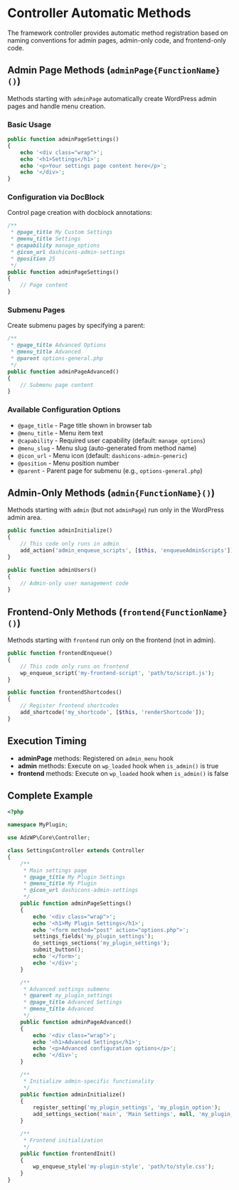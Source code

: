 # Controller Automatic Methods

The framework controller provides automatic method registration based on naming conventions for admin pages, admin-only code, and frontend-only code.

## Admin Page Methods (`adminPage{FunctionName}()`)

Methods starting with `adminPage` automatically create WordPress admin pages and handle menu creation.

### Basic Usage

```php
public function adminPageSettings()
{
    echo '<div class="wrap">';
    echo '<h1>Settings</h1>';
    echo '<p>Your settings page content here</p>';
    echo '</div>';
}
```

### Configuration via DocBlock

Control page creation with docblock annotations:

```php
/**
 * @page_title My Custom Settings
 * @menu_title Settings  
 * @capability manage_options
 * @icon_url dashicons-admin-settings
 * @position 25
 */
public function adminPageSettings()
{
    // Page content
}
```

### Submenu Pages

Create submenu pages by specifying a parent:

```php
/**
 * @page_title Advanced Options
 * @menu_title Advanced
 * @parent options-general.php
 */
public function adminPageAdvanced()
{
    // Submenu page content
}
```

### Available Configuration Options

- `@page_title` - Page title shown in browser tab
- `@menu_title` - Menu item text
- `@capability` - Required user capability (default: `manage_options`)
- `@menu_slug` - Menu slug (auto-generated from method name)
- `@icon_url` - Menu icon (default: `dashicons-admin-generic`)
- `@position` - Menu position number
- `@parent` - Parent page for submenu (e.g., `options-general.php`)

## Admin-Only Methods (`admin{FunctionName}()`)

Methods starting with `admin` (but not `adminPage`) run only in the WordPress admin area.

```php
public function adminInitialize()
{
    // This code only runs in admin
    add_action('admin_enqueue_scripts', [$this, 'enqueueAdminScripts']);
}

public function adminUsers()
{
    // Admin-only user management code
}
```

## Frontend-Only Methods (`frontend{FunctionName}()`)

Methods starting with `frontend` run only on the frontend (not in admin).

```php
public function frontendEnqueue()
{
    // This code only runs on frontend
    wp_enqueue_script('my-frontend-script', 'path/to/script.js');
}

public function frontendShortcodes()
{
    // Register frontend shortcodes
    add_shortcode('my_shortcode', [$this, 'renderShortcode']);
}
```

## Execution Timing

- **adminPage** methods: Registered on `admin_menu` hook
- **admin** methods: Execute on `wp_loaded` hook when `is_admin()` is true
- **frontend** methods: Execute on `wp_loaded` hook when `is_admin()` is false

## Complete Example

```php
<?php

namespace MyPlugin;

use AdzWP\Core\Controller;

class SettingsController extends Controller
{
    /**
     * Main settings page
     * @page_title My Plugin Settings
     * @menu_title My Plugin
     * @icon_url dashicons-admin-settings
     */
    public function adminPageSettings()
    {
        echo '<div class="wrap">';
        echo '<h1>My Plugin Settings</h1>';
        echo '<form method="post" action="options.php">';
        settings_fields('my_plugin_settings');
        do_settings_sections('my_plugin_settings');
        submit_button();
        echo '</form>';
        echo '</div>';
    }

    /**
     * Advanced settings submenu
     * @parent my_plugin_settings
     * @page_title Advanced Settings
     * @menu_title Advanced
     */
    public function adminPageAdvanced()
    {
        echo '<div class="wrap">';
        echo '<h1>Advanced Settings</h1>';
        echo '<p>Advanced configuration options</p>';
        echo '</div>';
    }

    /**
     * Initialize admin-specific functionality
     */
    public function adminInitialize()
    {
        register_setting('my_plugin_settings', 'my_plugin_option');
        add_settings_section('main', 'Main Settings', null, 'my_plugin_settings');
    }

    /**
     * Frontend initialization
     */
    public function frontendInit()
    {
        wp_enqueue_style('my-plugin-style', 'path/to/style.css');
    }
}
```